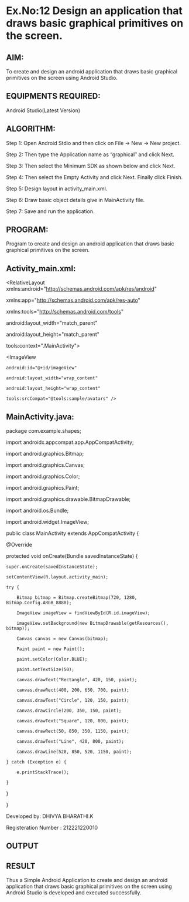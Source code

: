 
# Ex.No:12 Design an application that draws basic graphical primitives on the screen.


## AIM:

To create and design an android application that draws basic graphical primitives on the screen using Android Studio.

## EQUIPMENTS REQUIRED:

Android Studio(Latest Version)

## ALGORITHM:

Step 1: Open Android Stdio and then click on File -> New -> New project.

Step 2: Then type the Application name as “graphical″ and click Next. 

Step 3: Then select the Minimum SDK as shown below and click Next.

Step 4: Then select the Empty Activity and click Next. Finally click Finish.

Step 5: Design layout in activity_main.xml.

Step 6: Draw basic object details give in MainActivity file.

Step 7: Save and run the application.

## PROGRAM:

Program to create and design an android application that draws basic graphical primitives on the screen.

## Activity_main.xml:

<RelativeLayout xmlns:android="http://schemas.android.com/apk/res/android"

xmlns:app="http://schemas.android.com/apk/res-auto"
            
xmlns:tools="http://schemas.android.com/tools"
            
android:layout_width="match_parent"
            
android:layout_height="match_parent"
            
tools:context=".MainActivity">

<ImageView
           
    android:id="@+id/imageView"
           
    android:layout_width="wrap_content"
           
    android:layout_height="wrap_content"
           
    tools:srcCompat="@tools:sample/avatars" />
  
## MainActivity.java:
  
package com.example.shapes;

import androidx.appcompat.app.AppCompatActivity;

import android.graphics.Bitmap;

import android.graphics.Canvas;

import android.graphics.Color;

import android.graphics.Paint;

import android.graphics.drawable.BitmapDrawable;

import android.os.Bundle;

import android.widget.ImageView;

public class MainActivity extends AppCompatActivity {

@Override
  
protected void onCreate(Bundle savedInstanceState) {
  
    super.onCreate(savedInstanceState);
  
    setContentView(R.layout.activity_main);

    try {
  
        Bitmap bitmap = Bitmap.createBitmap(720, 1280, Bitmap.Config.ARGB_8888);
  
        ImageView imageView = findViewById(R.id.imageView);
  
        imageView.setBackground(new BitmapDrawable(getResources(), bitmap));
  
        Canvas canvas = new Canvas(bitmap);
  
        Paint paint = new Paint();
  
        paint.setColor(Color.BLUE);
  
        paint.setTextSize(50);
  
        canvas.drawText("Rectangle", 420, 150, paint);
  
        canvas.drawRect(400, 200, 650, 700, paint);
  
        canvas.drawText("Circle", 120, 150, paint);
  
        canvas.drawCircle(200, 350, 150, paint);
  
        canvas.drawText("Square", 120, 800, paint);
  
        canvas.drawRect(50, 850, 350, 1150, paint);
  
        canvas.drawText("Line", 420, 800, paint);
  
        canvas.drawLine(520, 850, 520, 1150, paint);
  
    } catch (Exception e) {
  
        e.printStackTrace();
  
    }
  
}
  
}

Developed by: DHIVYA BHARATHI.K
  
Registeration Number : 212221220010



## OUTPUT




## RESULT
Thus a Simple Android Application to create and design an android application that draws basic graphical primitives on the screen using Android Studio is developed and executed successfully.
